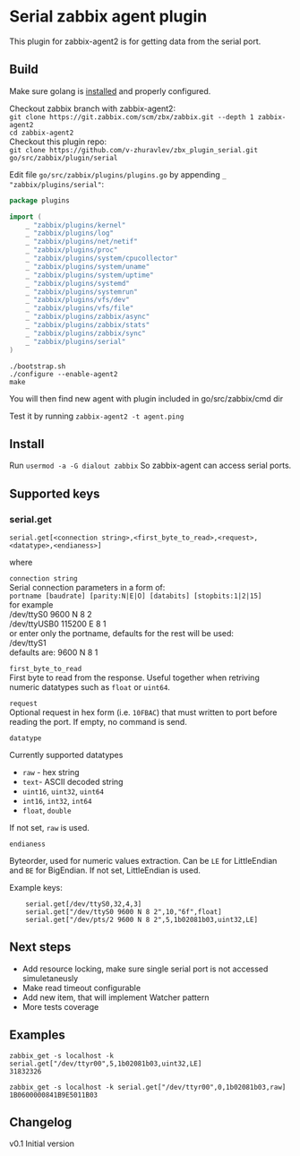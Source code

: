 # Serial zabbix agent plugin

This plugin for zabbix-agent2 is for getting data from the serial port.

## Build

Make sure golang is [installed](https://golang.org/doc/install) and properly configured.

Checkout zabbix branch with zabbix-agent2:  
`git clone https://git.zabbix.com/scm/zbx/zabbix.git --depth 1 zabbix-agent2`  
`cd zabbix-agent2`  
Checkout this plugin repo:  
`git clone https://github.com/v-zhuravlev/zbx_plugin_serial.git go/src/zabbix/plugin/serial`  

Edit file `go/src/zabbix/plugins/plugins.go` by appending `_ "zabbix/plugins/serial"`:

```go
package plugins

import (
	_ "zabbix/plugins/kernel"
	_ "zabbix/plugins/log"
	_ "zabbix/plugins/net/netif"
	_ "zabbix/plugins/proc"
	_ "zabbix/plugins/system/cpucollector"
	_ "zabbix/plugins/system/uname"
	_ "zabbix/plugins/system/uptime"
	_ "zabbix/plugins/systemd"
	_ "zabbix/plugins/systemrun"
	_ "zabbix/plugins/vfs/dev"
	_ "zabbix/plugins/vfs/file"
	_ "zabbix/plugins/zabbix/async"
	_ "zabbix/plugins/zabbix/stats"
	_ "zabbix/plugins/zabbix/sync"
	_ "zabbix/plugins/serial"
)
```

`./bootstrap.sh`  
`./configure --enable-agent2`  
`make`  

You will then find new agent with plugin included in go/src/zabbix/cmd dir

Test it by running
`zabbix-agent2 -t agent.ping`

## Install

Run 
`usermod -a -G dialout zabbix`
So zabbix-agent can access serial ports.

## Supported keys

### serial.get

`serial.get[<connection string>,<first_byte_to_read>,<request>,<datatype>,<endianess>]`

where

`connection string`  
Serial connection parameters in a form of:  
`portname [baudrate] [parity:N|E|O] [databits] [stopbits:1|2|15]`  
for example  
/dev/ttyS0 9600 N 8 2  
/dev/ttyUSB0 115200 E 8 1  
or enter only the portname, defaults for the rest will be used:  
/dev/ttyS1  
defaults are: 9600 N 8 1

`first_byte_to_read`  
First byte to read from the response. Useful together when retriving numeric datatypes such as `float` or `uint64`.

`request`  
Optional request in hex form (i.e. `10FBAC`) that must written to port before reading the port. If empty, no command is send.

`datatype`

Currently supported datatypes

- `raw` -  hex string
- `text`-  ASCII decoded string
- `uint16`, `uint32`, `uint64`
- `int16`, `int32`, `int64`
- `float`, `double`

If not set, `raw` is used.

`endianess`

Byteorder, used for numeric values extraction. Can be `LE` for LittleEndian and `BE` for BigEndian. If not set, LittleEndian is used.

Example keys:

```text
    serial.get[/dev/ttyS0,32,4,3]
    serial.get["/dev/ttyS0 9600 N 8 2",10,"6f",float]
    serial.get["/dev/pts/2 9600 N 8 2",5,1b02081b03,uint32,LE]
```

## Next steps

- Add resource locking, make sure single serial port is not accessed simuletaneusly
- Make read timeout configurable
- Add new item, that will implement Watcher pattern
- More tests coverage

## Examples

```text
zabbix_get -s localhost -k serial.get["/dev/ttyr00",5,1b02081b03,uint32,LE]
31832326
```

```text
zabbix_get -s localhost -k serial.get["/dev/ttyr00",0,1b02081b03,raw]
1B0600000841B9E5011B03
```

## Changelog

v0.1
Initial version
